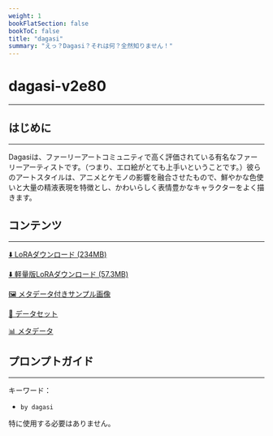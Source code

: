 ```yaml
---
weight: 1
bookFlatSection: false
bookToC: false
title: "dagasi"
summary: "えっ？Dagasi？それは何？全然知りません！"
---
```


<!--markdownlint-disable MD025 MD033 -->

# dagasi-v2e80

---

## はじめに

---

Dagasiは、ファーリーアートコミュニティで高く評価されている有名なファーリーアーティストです。（つまり、エロ絵がとても上手いということです。）彼らのアートスタイルは、アニメとケモノの影響を融合させたもので、鮮やかな色使いと大量の精液表現を特徴とし、かわいらしく表情豊かなキャラクターをよく描きます。

## コンテンツ

---

[⬇️ LoRAダウンロード (234MB)](https://huggingface.co/k4d3/yiff_toolkit/resolve/main/tests/by_dagasi-v2/by_dagasi.safetensors)

[⬇️ 軽量版LoRAダウンロード (57.3MB)](https://huggingface.co/k4d3/yiff_toolkit/resolve/main/tests/by_dagasi-v2/by_dagasi_frockpt1_th-3.55.safetensors)

[🖼️ メタデータ付きサンプル画像](https://huggingface.co/k4d3/yiff_toolkit/tree/main/static/by_dagasi)

[📐 データセット](https://huggingface.co/datasets/k4d3/furry/tree/main/by_dagasi)

[📊 メタデータ](https://huggingface.co/k4d3/yiff_toolkit/raw/main/ponyxl_loras/dagasi-v1e134.json)

## プロンプトガイド

---

キーワード：

- `by dagasi`

特に使用する必要はありません。
